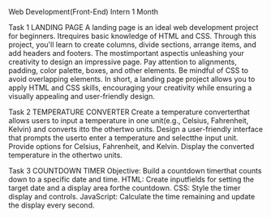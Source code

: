 Web Development(Front-End) Intern 1 Month

Task 1 LANDING PAGE
A landing page is an ideal web development project for
beginners. Itrequires basic knowledge of HTML and CSS.
Through this project, you'll learn to create columns, divide
sections, arrange items, and add headers and footers. The
mostimportant aspectis unleashing your creativity to
design an impressive page. Pay attention to alignments,
padding, color palette, boxes, and other elements. Be
mindful of CSS to avoid overlapping elements. In short, a
landing page project allows you to apply HTML and CSS skills,
encouraging your creativity while ensuring a visually
appealing and user-friendly design.

Task 2 TEMPERATURE CONVERTER
Create a temperature converterthat allows users to
input a temperature in one unit(e.g., Celsius, Fahrenheit,
Kelvin) and converts itto the othertwo units.
Design a user-friendly interface that prompts the userto
enter a temperature and selectthe input unit.
Provide options for Celsius, Fahrenheit, and Kelvin.
Display the converted temperature in the othertwo
units.

Task 3 COUNTDOWN TIMER
Objective: Build a countdown timerthat counts
down to a specific date and time.
HTML: Create inputfields for setting the target
date and a display area forthe countdown.
CSS: Style the timer display and controls.
JavaScript: Calculate the time remaining and
update the display every second.

